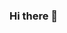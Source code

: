 ### Hi there 👋

<!--
**hyosin-Jang/hyosin-Jang** is a ✨ _special_ ✨ repository because its `README.md` (this file) appears on your GitHub profile.

Here are some ideas to get you started:
[![Solved.ac
프로필](http://mazassumnida.wtf/api/v2/generate_badge?boj={handle})](https://solved.ac/{handle})

- 🔭 I’m currently working on ...
- 🌱 I’m currently learning ...
- 👯 I’m looking to collaborate on ...
- 🤔 I’m looking for help with ...
- 💬 Ask me about ...
- 📫 How to reach me: ...
- 😄 Pronouns: ...
- ⚡ Fun fact: ...
-->
